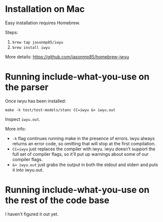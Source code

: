 # Installation on Mac
Easy installation requires Homebrew.

Steps:

1. `brew tap jasonmp85/iwyu`
2. `brew install iwyu`

More details: https://github.com/jasonmp85/homebrew-iwyu


# Running include-what-you-use on the parser
Once iwyu has been installed:
```
make -k test/test-models/stanc CC=iwyu &> iwyu.out
```

Inspect `iwyu.out`.

More info:
- `-k` flag continues running make in the presence of errors. iwyu always returns an error code, so omitting that will stop at the first compilation.
- `CC=iwyu` just replaces the compiler with iwyu. iwyu doesn't support the full set of compiler flags, so it'll put up warnings about some of our compiler flags.
- `&> iwyu.out` just grabs the output in both the stdout and stderr and puts it into iwyu.out.


# Running include-what-you-use on the rest of the code base

I haven't figured it out yet.